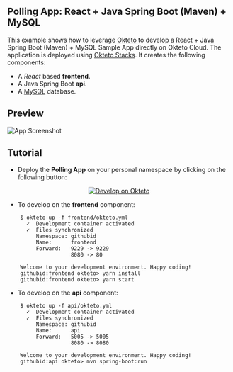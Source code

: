 ## Polling App: React + Java Spring Boot (Maven) + MySQL

This example shows how to leverage [Okteto](https://github.com/okteto/okteto) to develop a React + Java Spring Boot (Maven) + MySQL Sample App directly on Okteto Cloud. The application is deployed using  [Okteto Stacks](https://okteto.com/docs/reference/stacks). It creates the following components:

- A *React* based **frontend**.
- A Java Spring Boot **api**.
- A [MySQL](https://www.mysql.com/) database.

## Preview

![App Screenshot](screenshot.png)

## Tutorial

- Deploy the **Polling App** on your personal namespace by clicking on the following button:

<p align="center">
<a href="https://cloud.okteto.com/deploy">
  <img src="https://okteto.com/develop-okteto.svg" alt="Develop on Okteto">
</a>
</p>

- To develop on the **frontend** component:

```
    $ okteto up -f frontend/okteto.yml
      ✓  Development container activated
      ✓  Files synchronized
         Namespace: githubid
         Name:      frontend
         Forward:   9229 -> 9229
                    8080 -> 80

    Welcome to your development environment. Happy coding!
    githubid:frontend okteto> yarn install
    githubid:frontend okteto> yarn start
```

- To develop on the **api** component:

```
    $ okteto up -f api/okteto.yml
      ✓  Development container activated
      ✓  Files synchronized
         Namespace: githubid
         Name:      api
         Forward:   5005 -> 5005
                    8080 -> 8080

    Welcome to your development environment. Happy coding!
    githubid:api okteto> mvn spring-boot:run
```

